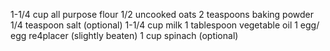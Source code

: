 1-1/4 cup all purpose flour
1/2 uncooked oats
2 teaspoons baking powder
1/4 teaspoon salt (optional)
1-1/4 cup milk
1 tablespoon vegetable oil
1 egg/ egg re4placer (slightly beaten)
1 cup spinach (optional)